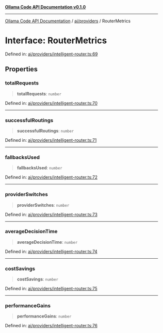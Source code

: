 [**Ollama Code API Documentation v0.1.0**](../../../README.md)

***

[Ollama Code API Documentation](../../../modules.md) / [ai/providers](../README.md) / RouterMetrics

# Interface: RouterMetrics

Defined in: [ai/providers/intelligent-router.ts:69](https://github.com/erichchampion/ollama-code/blob/00ee2a1c7aae90b38558806cf40c91c52edd65c9/ollama-code/src/ai/providers/intelligent-router.ts#L69)

## Properties

### totalRequests

> **totalRequests**: `number`

Defined in: [ai/providers/intelligent-router.ts:70](https://github.com/erichchampion/ollama-code/blob/00ee2a1c7aae90b38558806cf40c91c52edd65c9/ollama-code/src/ai/providers/intelligent-router.ts#L70)

***

### successfulRoutings

> **successfulRoutings**: `number`

Defined in: [ai/providers/intelligent-router.ts:71](https://github.com/erichchampion/ollama-code/blob/00ee2a1c7aae90b38558806cf40c91c52edd65c9/ollama-code/src/ai/providers/intelligent-router.ts#L71)

***

### fallbacksUsed

> **fallbacksUsed**: `number`

Defined in: [ai/providers/intelligent-router.ts:72](https://github.com/erichchampion/ollama-code/blob/00ee2a1c7aae90b38558806cf40c91c52edd65c9/ollama-code/src/ai/providers/intelligent-router.ts#L72)

***

### providerSwitches

> **providerSwitches**: `number`

Defined in: [ai/providers/intelligent-router.ts:73](https://github.com/erichchampion/ollama-code/blob/00ee2a1c7aae90b38558806cf40c91c52edd65c9/ollama-code/src/ai/providers/intelligent-router.ts#L73)

***

### averageDecisionTime

> **averageDecisionTime**: `number`

Defined in: [ai/providers/intelligent-router.ts:74](https://github.com/erichchampion/ollama-code/blob/00ee2a1c7aae90b38558806cf40c91c52edd65c9/ollama-code/src/ai/providers/intelligent-router.ts#L74)

***

### costSavings

> **costSavings**: `number`

Defined in: [ai/providers/intelligent-router.ts:75](https://github.com/erichchampion/ollama-code/blob/00ee2a1c7aae90b38558806cf40c91c52edd65c9/ollama-code/src/ai/providers/intelligent-router.ts#L75)

***

### performanceGains

> **performanceGains**: `number`

Defined in: [ai/providers/intelligent-router.ts:76](https://github.com/erichchampion/ollama-code/blob/00ee2a1c7aae90b38558806cf40c91c52edd65c9/ollama-code/src/ai/providers/intelligent-router.ts#L76)
